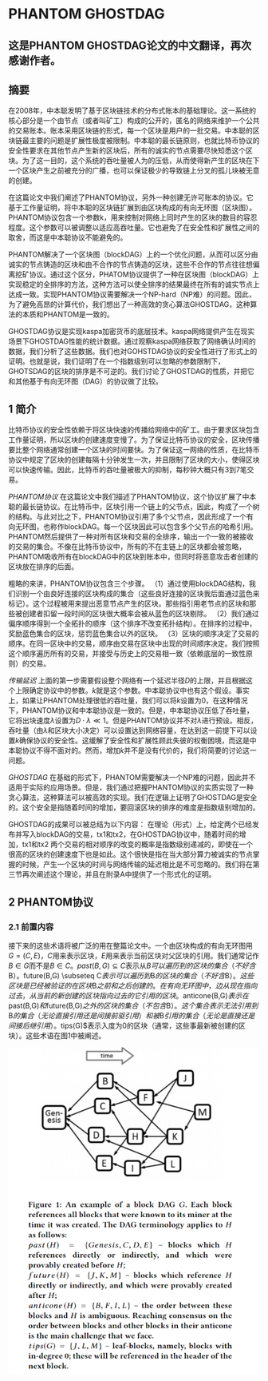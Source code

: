 # PHANTOM GHOSTDAG

## 这是PHANTOM GHOSTDAG论文的中文翻译，再次感谢作者。

## 摘要

在2008年，中本聪发明了基于区块链技术的分布式账本的基础理论。这一系统的核心部分是一个由节点（或者叫矿工）构成的公开的，匿名的网络来维护一个公共的交易账本。账本采用区块链的形式，每一个区块是用户的一批交易。中本聪的区块链最主要的问题是扩展性极度被限制。中本聪的最长链原则，也就比特币协议的安全性要求在其他节点产生新的区块后，所有的诚实的节点需要尽快知悉这个区块。为了这一目的，这个系统的吞吐量被人为的压低，从而使得新产生的区块在下一个区块产生之前被充分的广播，也可以保证极少的导致链上分叉的孤儿块被无意的创建。

在这篇论文中我们阐述了PHANTOM协议，另外一种创建无许可账本的协议。它基于工作量证明，将中本聪的区块链扩展到由区块构成的有向无环图（区块图）。PHANTOM协议包含一个参数k，用来控制对网络上同时产生的区块的数目的容忍程度。这个参数可以被调整以适应高吞吐量。它也避免了在安全性和扩展性之间的取舍，而这是中本聪协议不能避免的。

PHANTOM解决了一个区块图（blockDAG）上的一个优化问题，从而可以区分由诚实的节点铸造的区块和由不合作的节点铸造的区块，这些不合作的节点往往想偏离挖矿协议。通过这个区分，PHATOM协议提供了一种在区块图（blockDAG）上实现稳定的全排序的方法，这种方法可以使全排序的结果最终在所有的诚实节点上达成一致。实现PHANTOM协议需要解决一个NP-hard（NP难）的问题。因此，为了避免高昂的计算代价，我们想出了一种高效的贪心算法GHOSTDAG，这种算法的本质和PHANTOM是一致的。

GHOSTDAG协议是实现kaspa加密货币的底层技术。kaspa网络提供产生在现实场景下GHOSTDAG性能的统计数据。通过观察kaspa网络获取了网络确认时间的数据，我们分析了这些数据。我们也对GOHSTDAG协议的安全性进行了形式上的证明。也就是说，我们证明了在一个指数级别可以忽略的参数限制下，GHOTSDAG的区块的排序是不可逆的。我们讨论了GHOSTDAG的性质，并把它和其他基于有向无环图（DAG）的协议做了比较。

## 1 简介

<!--
The security of the Bitcoin protocol relies on blocks propagating
quickly to all miners in the network [9, 14, 19]. Block creation
itself is slowed down via the requirement that each block contain
a proof-of-work. For the Bitcoin protocol to be secure, block
propagation must be faster than the typical time it takes the network
together to create the next block. In order to guarantee this property,
the creation of blocks in Bitcoin is regulated by the protocol to occur
only once every 10 minutes, and the block size itself is limited to
allow for fast transmission. As a result, Bitcoin suffers from a highly
restrictive throughput on the order of 3-7 transactions per second
(tps).
-->

比特币协议的安全性依赖于将区块快速的传播给网络中的矿工。由于要求区块包含工作量证明，所以区块的创建速度变慢了。为了保证比特币协议的安全，区块传播要比整个网络通常创建一个区块的时间要快。为了保证这一网络的性质，在比特币协议中规定了区块的创建每隔十分钟发生一次，并且限制了区块的大小，使得区块可以快速传输。因此，比特币的吞吐量被极大的抑制，每秒钟大概只有3到7笔交易。

<!--
the PHANTOM protocol. In this paper we present PHANTOM,
a protocol that generalizes Nakamoto’s longest chain protocol. In
Bitcoin, blocks reference a single predecessor in the chain, hence
form a tree; in contrast, PHANTOM blocks reference multiple
predecessors, thus forming a Directed Acyclic Graph, a blockDAG.
Each block can thus include several hash references to predecessors.
PHANTOM then provides a total ordering over all blocks and
transactions, and outputs a consistent set of accepted transactions.
Unlike the Bitcoin protocol, where blocks that are not on the main
chain are discarded, PHANTOM incorporates all blocks in the
blockDAG into the ledger, but places blocks that were created by
attackers later in the order.
-->

*PHANTOM协议* 在这篇论文中我们描述了PHANTOM协议，这个协议扩展了中本聪的最长链协议。在比特币中，区块引用一个链上的父节点，因此，构成了一个树的结构。与此对比之下，PHANTOM协议引用了多个父节点，因此形成了一个有向无环图，也称作blockDAG。每一个区块因此可以包含多个父节点的哈希引用。PHANTOM然后提供了一种对所有区块和交易的全排序，输出一个一致的被接收的交易的集合。不像在比特币协议中，所有的不在主链上的区块都会被忽略，PHANTOM吸收所有在blockDAG中的区块到账本中，但同时将恶意攻击者创建的区块放在排序的后面。

<!--
In rough terms, PHANTOM consists of a three-step procedure:
(1) Using the structure of the blockDAG, we recognize a set
of well-connected blocks (we later refer to these as blue
blocks); this procedure is used to exclude blocks created by
misbehaving nodes and is the heart of the protocol: Blocks
that either reference only old blocks from the DAG, or are
withheld by their creator for some time, will be excluded
from the set of blue blocks with high probability.
(2) We complete the DAG’s naturally induced partial order
to a full topological one (i.e., an order which respects the
topology) in a way that favours blocks inside the selected
cluster and penalizes those outside it.
(3) The order over blocks induces an order over transactions;
transactions in the same block are ordered according to
the order of their appearance in the block. We iterate over
all transactions in this order, and accept each one that is
consistent (according to the underlying consistency notion)
with all transactions approved so far.
-->

粗略的来讲，PHANTOM协议包含三个步骤。
（1）通过使用blockDAG结构，我们识别一个由良好连接的区块构成的集合（这些良好连接的区块我后面通过蓝色来标记）。这个过程被用来提出恶意节点产生的区块。那些指引用老节点的区块和那些被创建者扣留一段时间的区块很大概率会被从蓝色的区块剔除。
（2）我们通过偏序顺序得到一个全拓扑的顺序（这个排序不改变拓扑结构）。在排序的过程中，奖励蓝色集合的区块，惩罚蓝色集合以外的区块。
（3）区块的顺序决定了交易的顺序。在同一区块中的交易，顺序由交易在区块中出现的时间顺序决定。我们按照这个顺序遍历所有的交易，并接受与历史上的交易相一致（依赖底层的一致性原则）的交易。

<!--
Propagation delay. The first step above involves assuming
an upper bound on the network’s delay diameter D, and
parameterizing the protocol accordingly; k denotes this parameter.
Such an assumption is made in Nakamoto Consensus as well. In fact,
if PHANTOM is set to process low throughput, we can set k =0,
in which case PHANTOM coincides with Nakamoto Consensus.
However, while Nakamoto Consensus suppresses the throughput
and sets the block creation rate λ such that D ·λ ≪1, PHANTOM
does not impose an a priori constraint over λ. Instead, the
throughput (in terms of λ and the block size) can be set to approach
the network’s capacity, and then k can be set after the fact to ensure
the safety of the protocol. This alleviates the security-scalability
tradeoff that Nakamoto Consensus suffers. Still, increasing k does
not come without cost, as we will discuss shortly.
-->

*传输延迟* 上面的第一步需要假设整个网络有一个延迟半径$D$的上限，并且根据这个上限确定协议中的参数。$k$就是这个参数。中本聪协议中也有这个假设。事实上，如果让PHANTOM处理很低的吞吐量，我们可以将$k$设置为0，在这种情况下，PHANTOM协议和中本聪协议是一致的。但是，中本聪协议压低了吞吐量，它将出块速度$\lambda$设置为$D \cdot \lambda \ll 1$。但是PHANTOM协议并不对$\lambda$进行预设。相反，吞吐量（由$\lambda$和区块大小决定）可以设置达到网络容量，在达到这一前提下可以设置$k$确保协议的安全性。这缓解了安全性和扩展性顾此失彼的权衡困境，而这是中本聪协议不得不面对的。然而，增加$k$并不是没有代价的，我们将简要的讨论这一问题。

<!--
GHOSTDAG. In its vanilla form, PHANTOM requires solving
an NP-hard problem, and is therefore unsuitable for practical
applications. Instead, we use the intuition behind PHANTOM to
devise a greedy algorithm, GHOSTDAG, which can be implemented
efficiently. We prove formally that GHOSTDAG is secure, in the
sense that its ordering of blocks becomes exponentially difficult to
reverse as time develops.
-->

*GHOSTDAG* 在基础的形式下，PHANTOM需要解决一个NP难的问题，因此并不适用于实际的应用场景。但是，我们通过把握PHANTOM协议的实质实现了一种贪心算法，这种算法可以被高效的实现。我们在逻辑上证明了GHOSTDAG是安全的。这个安全是指随着时间的增加，要回滚区块的排序的难度是指数级别增加的。

<!--
The main achievement of GHOSTDAG can be summarized as
follows:
Theorem (Informal). Given two transactions tx1,tx2 that were
published and embedded in the blockDAG at some point in time,
the probability that GHOSTDAG’s order between tx1 and tx2 changes
over time decreases exponentially as time grows, even under a high
block creation rate that is non-negligible relative to the network’s
propagation delay, assuming that a majority of the computational
power is held by honest nodes.
We will reformalize this theorem in Section 3, and provide a
formal proof in Appendix A.
We now proceed to describe the PHANTOM and GHOSTDAG
protocols more formall
-->

GHOSTDAG的成果可以被总结为以下内容：
在理论（形式）上，给定两个已经发布并写入blockDAG的交易，tx1和tx2，在GHOSTDAG协议中，随着时间的增加，tx1和tx2
两个交易的相对顺序的改变的概率是指数级别递减的，即使在一个很高的区块的创建速度下也是如此。这个很快是指在当大部分算力被诚实的节点掌握的时候，产生一个区块的时间与网络传输的延迟相比是不可忽略的。我们将在第三节再次阐述这个理论，并且在附录A中提供了一个形式化的证明。

## 2 PHANTOM协议
### 2.1 前置内容 

<!--
The following terminology is used extensively throughout this
paper. A DAG of blocks is denoted G =(C,E), where Crepresents
blocks and E represents the hash references to previous blocks. We
frequently write B ∈G instead of B ∈ C. past (B,G) ⊂ Cdenotes
the subset of blocks reachable from B (excluding B), and similarly
f uture (B,G) ⊂ C denotes the subset of blocks from which B is
reachable (excluding B); these are blocks that were provably created
before and after B, correspondingly. An edge in the DAG points
back in time, from the new block to previously created blocks which
it extends. We denote by anticone (B,G)the set of blocks outside
past (B,G)and f uture (B,G)(excluding B itself); this is the set of
blocks in the DAG which did not reference B (directly or indirectly
via their predecessors) and were not referenced by B (directly or
indirectly via B’s predecessors).2 Finally, tips(G)is the set of blocks
with in-degree 0 (usually, the most recent blocks). This terminology
is demonstrated in Figure 1.
-->

接下来的这些术语将被广泛的用在整篇论文中。一个由区块构成的有向无环图用$G=(C,E)$，$C$用来表示区块，$E$用来表示当前区块对父区块的引用。我们通常记作$B \in G$而不是$B \in C$。$past(B, G) \subseteq C$表示从$B可以遍历到的区块的集合（不好含$B$）。$future(B,G) \subseteq C$表示可以遍历到$B$的区块的集合（不好含$B$）。这些区块是已经被验证的在区块$B$之前和之后创建的。在有向无环图中，边从现在指向过去，从当前的新创建的区块指向过去的它引用的区块。$anticone(B,G)$表示在$past(B,G)$和$future(B,G)$之外的区块的集合（不包含$B$）。这个集合表示无法引用到$B$的集合（无论直接引用还是间接前驱引用）和被$B$引用的集合（无论是直接还是间接后继引用）。$tips(G)$表示入度为0的区块（通常，这些事最新被创建的区块）。这些术语在图1中被阐述。

![avatar](./images/Figure1.PNG)